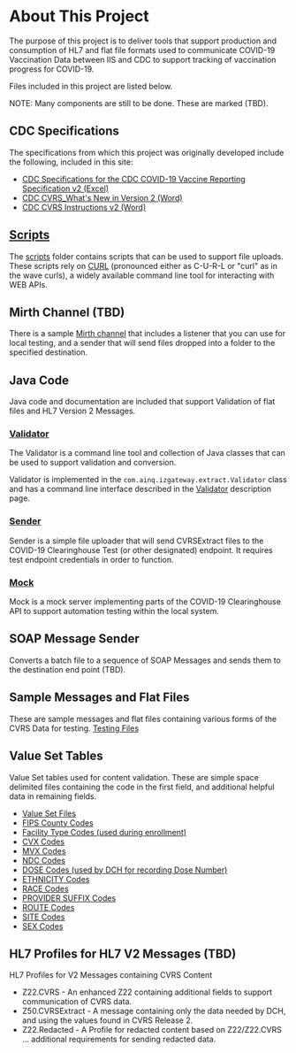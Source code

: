 # About This Project
The purpose of this project is to deliver tools that support production and consumption
of HL7 and flat file formats used to communicate COVID-19 Vaccination Data between IIS
and CDC to support tracking of vaccination progress for COVID-19.

Files included in this project are listed below.

NOTE: Many components are still to be done.  These are marked (TBD).
## CDC Specifications
The specifications from which this project was originally developed include the following,
included in this site:

* [CDC Specifications for the CDC COVID-19 Vaccine Reporting Specification v2 (Excel)](https://github.com/AudaciousInquiry/CDC_IIS_Open_Tools/blob/release_2.0.0/doc/CDC_COVID-19_Vaccination_Reporting_Specification_v2_CLEARED_20201029.xlsx)
* [CDC CVRS_What's New in Version 2 (Word)](https://github.com/AudaciousInquiry/CDC_IIS_Open_Tools/blob/release_2.0.0/doc/CDC_CVRS_What's_New_in_Version_2_CLEARED_20201028.docx)
* [CDC CVRS Instructions v2 (Word)](https://github.com/AudaciousInquiry/CDC_IIS_Open_Tools/blob/release_2.0.0/doc/CDC_CVRS_Instructions_v2_CLEARED_20201028.docx)

## [Scripts](Upload.html)
The [scripts](https://github.com/AudaciousInquiry/CDC_IIS_Open_Tools/tree/release_2.0.0/scripts) folder contains scripts that can be used to support file uploads.
These scripts rely on [CURL](https://curl.haxx.se/) (pronounced either as C-U-R-L or
"curl" as in the wave curls), a widely available command line tool for interacting
with WEB APIs.

## Mirth Channel (TBD)
There is a sample [Mirth channel](https://github.com/AudaciousInquiry/CDC_IIS_Open_Tools/tree/release_2.0.0/mirth) that includes a listener that you can use for local
testing, and a sender that will send files dropped into a folder to the specified destination.

## Java Code
Java code and documentation are included that support Validation of flat files and HL7 Version 2 Messages.

### [Validator](Validator.html)

The Validator is a command line tool and collection of Java classes that can be used
to support validation and conversion.

Validator is implemented in the `com.ainq.izgateway.extract.Validator` class and has
a command line interface described in the [Validator](Validator.html) description page.

### [Sender](Sender.html)
Sender is a simple file uploader that will send CVRSExtract files to the COVID-19 Clearinghouse Test
(or other designated) endpoint.  It requires test endpoint credentials in order to function.

### [Mock](Mock.html)
Mock is a mock server implementing parts of the COVID-19 Clearinghouse API to support automation testing
within the local system.

## SOAP Message Sender

Converts a batch file to a sequence of SOAP Messages and sends them to the destination
end point (TBD).

## Sample Messages and Flat Files
These are sample messages and flat files containing various forms of the CVRS Data for
testing.
[Testing Files](https://github.com/AudaciousInquiry/CDC_IIS_Open_Tools/tree/release_2.0.0/src/test/resources)

## Value Set Tables
Value Set tables used for content validation. These are simple space delimited files
containing the code in the first field, and additional helpful data in remaining fields.

  * [Value Set Files](https://github.com/AudaciousInquiry/CDC_IIS_Open_Tools/tree/release_2.0.0/src/main/resources)
  * [FIPS County Codes](https://github.com/AudaciousInquiry/CDC_IIS_Open_Tools/tree/release_2.0.0/src/main/resources/COUNTY.txt)
  * [Facility Type Codes (used during enrollment)](https://github.com/AudaciousInquiry/CDC_IIS_Open_Tools/tree/release_2.0.0/src/main/resources/DCHTYPE2.txt)
  * [CVX Codes](https://github.com/AudaciousInquiry/CDC_IIS_Open_Tools/tree/release_2.0.0/src/main/resources/CVX.txt)
  * [MVX Codes](https://github.com/AudaciousInquiry/CDC_IIS_Open_Tools/tree/release_2.0.0/src/main/resources/MVX.txt)
  * [NDC Codes](https://github.com/AudaciousInquiry/CDC_IIS_Open_Tools/tree/release_2.0.0/src/main/resources/NDC.txt)
  * [DOSE Codes (used by DCH for recording Dose Number)](https://github.com/AudaciousInquiry/CDC_IIS_Open_Tools/tree/release_2.0.0/src/main/resources/DOSE.txt)
  * [ETHNICITY Codes](https://github.com/AudaciousInquiry/CDC_IIS_Open_Tools/tree/release_2.0.0/src/main/resources/ETHNICITY.txt)
  * [RACE Codes](https://github.com/AudaciousInquiry/CDC_IIS_Open_Tools/tree/release_2.0.0/src/main/resources/RACE.txt)
  * [PROVIDER SUFFIX Codes](https://github.com/AudaciousInquiry/CDC_IIS_Open_Tools/tree/release_2.0.0/src/main/resources/PROVIDER_SUFFIX.txt)
  * [ROUTE Codes](https://github.com/AudaciousInquiry/CDC_IIS_Open_Tools/tree/release_2.0.0/src/main/resources/ROUTE.txt)
  * [SITE Codes](https://github.com/AudaciousInquiry/CDC_IIS_Open_Tools/tree/release_2.0.0/src/main/resources/SITE.txt)
  * [SEX Codes](https://github.com/AudaciousInquiry/CDC_IIS_Open_Tools/tree/release_2.0.0/src/main/resources/SEX.txt)

## HL7 Profiles for HL7 V2 Messages (TBD)
HL7 Profiles for V2 Messages containing CVRS Content

* Z22.CVRS - An enhanced Z22 containing additional fields to support communication of
CVRS data.
* Z50.CVRSExtract - A message containing only the data needed by DCH, and using the values
found in CVRS Release 2.
* Z22.Redacted - A Profile for redacted content based on Z22/Z22.CVRS ... additional requirements
for sending redacted data.
